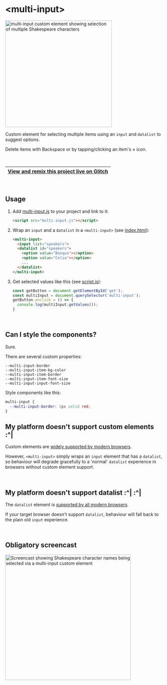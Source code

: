 # &lt;multi-input&gt;

<img width="340" alt="multi-input custom element showing selection of multiple Shakespeare characters" src="https://user-images.githubusercontent.com/205226/59288731-5744e400-8c6c-11e9-8b8d-4212d4504c86.png">

Custom element for selecting multiple items using an `input` and `datalist` to suggest options.

Delete items with Backspace or by tapping/clicking an item's × icon.

<br>

| [View and remix this project live on Glitch](https://glitch.com/~multi-input) |
| --- |

<br>

## Usage

1. Add [multi-input.js](https://github.com/samdutton/multi-input/blob/glitch/multi-input.js) to your project and link to it: 

    ```html
    <script src="multi-input.js"></script>
    ```

2. Wrap an `input` and a `datalist` in a `<multi-input>` (see [index.html](https://github.com/samdutton/multi-input/blob/glitch/index.html#L14)): 

    ```html
    <multi-input>
      <input list="speakers">
      <datalist id="speakers">
        <option value="Banquo"></option>
        <option value="Celia"></option>
        ...
      </datalist>
    </multi-input>
    ```
 
3. Get selected values like this (see [script.js](https://github.com/samdutton/multi-input/blob/glitch/script.js)):

    ```js
    const getButton = document.getElementById('get');
    const multiInput = document.querySelector('multi-input'); 
    getButton.onclick = () => {
      console.log(multiInput.getValues());
    }
    ```
<br>

## Can I style the components?

Sure. 

There are several custom properties:

```
--multi-input-border
--multi-input-item-bg-color
--multi-input-item-border
--multi-input-item-font-size
--multi-input-input-font-size
```

Style components like this: 

``` css
multi-input {
  --multi-input-border: 2px solid red;
}
```

## My platform doesn't support custom elements :^|

Custom elements are [widely supported by modern browsers](https://caniuse.com/#search=custom%20elements).

However, `<multi-input>` simply wraps an `input` element that has a `datalist`, so behaviour will degrade gracefully to a 'normal' `datalist` experience in browsers without custom element support.

<br>
    
## My platform doesn't support datalist :^|&nbsp;:^|

The `datalist` element is [supported by all modern browsers](https://caniuse.com/#feat=datalist).

If your target browser doesn't support `datalist`, behaviour will fall back to the plain old `input` experience.
  
<br>

## Obligatory screencast

<img src="https://cdn.glitch.com/dda744c5-58a9-4809-897c-68396377983a%2Fmulti-input.gif?v=1560266060751" alt="Screencast showing Shakespeare character names being selected via a multi-input custom element" width="400">
